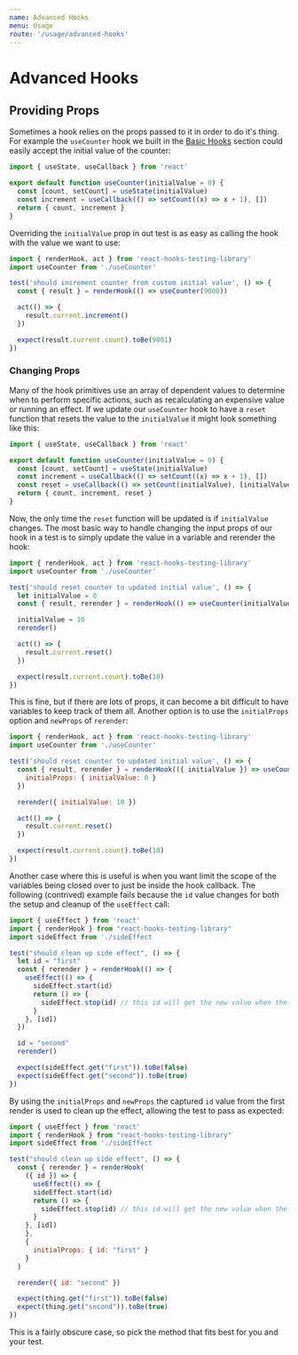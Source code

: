 ```yaml
---
name: Advanced Hooks
menu: Usage
route: '/usage/advanced-hooks'
---
```


# Advanced Hooks

## Providing Props

Sometimes a hook relies on the props passed to it in order to do it's thing. For example the `useCounter` hook we built in the [Basic Hooks](/usage/basic-hooks) section could easily accept the initial value of the counter:

```js
import { useState, useCallback } from 'react'

export default function useCounter(initialValue = 0) {
  const [count, setCount] = useState(initialValue)
  const increment = useCallback(() => setCount((x) => x + 1), [])
  return { count, increment }
}
```

Overriding the `initialValue` prop in out test is as easy as calling the hook with the value we want to use:

```js
import { renderHook, act } from 'react-hooks-testing-library'
import useCounter from './useCounter'

test('should increment counter from custom initial value', () => {
  const { result } = renderHook(() => useCounter(9000))

  act(() => {
    result.current.increment()
  })

  expect(result.current.count).toBe(9001)
})
```

### Changing Props

Many of the hook primitives use an array of dependent values to determine when to perform specific actions, such as recalculating an expensive value or running an effect. If we update our `useCounter` hook to have a `reset` function that resets the value to the `initialValue` it might look something like this:

```js
import { useState, useCallback } from 'react'

export default function useCounter(initialValue = 0) {
  const [count, setCount] = useState(initialValue)
  const increment = useCallback(() => setCount((x) => x + 1), [])
  const reset = useCallback(() => setCount(initialValue), [initialValue])
  return { count, increment, reset }
}
```

Now, the only time the `reset` function will be updated is if `initialValue` changes. The most basic way to handle changing the input props of our hook in a test is to simply update the value in a variable and rerender the hook:

```js
import { renderHook, act } from 'react-hooks-testing-library'
import useCounter from './useCounter'

test('should reset counter to updated initial value', () => {
  let initialValue = 0
  const { result, rerender } = renderHook(() => useCounter(initialValue))

  initialValue = 10
  rerender()

  act(() => {
    result.current.reset()
  })

  expect(result.current.count).toBe(10)
})
```

This is fine, but if there are lots of props, it can become a bit difficult to have variables to keep track of them all. Another option is to use the `initialProps` option and `newProps` of `rerender`:

```js
import { renderHook, act } from 'react-hooks-testing-library'
import useCounter from './useCounter'

test('should reset counter to updated initial value', () => {
  const { result, rerender } = renderHook(({ initialValue }) => useCounter(initialValue), {
    initialProps: { initialValue: 0 }
  })

  rerender({ initialValue: 10 })

  act(() => {
    result.current.reset()
  })

  expect(result.current.count).toBe(10)
})
```

Another case where this is useful is when you want limit the scope of the variables being closed over to just be inside the hook callback. The following (contrived) example fails because the `id` value changes for both the setup and cleanup of the `useEffect` call:

```js
import { useEffect } from 'react'
import { renderHook } from "react-hooks-testing-library"
import sideEffect from './sideEffect

test("should clean up side effect", () => {
  let id = "first"
  const { rerender } = renderHook(() => {
    useEffect(() => {
      sideEffect.start(id)
      return () => {
        sideEffect.stop(id) // this id will get the new value when the effect is cleaned up
      }
    }, [id])
  })

  id = "second"
  rerender()

  expect(sideEffect.get("first")).toBe(false)
  expect(sideEffect.get("second")).toBe(true)
})
```

By using the `initialProps` and `newProps` the captured `id` value from the first render is used to clean up the effect, allowing the test to pass as expected:

```js
import { useEffect } from 'react'
import { renderHook } from "react-hooks-testing-library"
import sideEffect from './sideEffect

test("should clean up side effect", () => {
  const { rerender } = renderHook(
    ({ id }) => {
      useEffect(() => {
      sideEffect.start(id)
      return () => {
        sideEffect.stop(id) // this id will get the new value when the effect is cleaned up
      }
    }, [id])
    },
    {
      initialProps: { id: "first" }
    }
  )

  rerender({ id: "second" })

  expect(thing.get("first")).toBe(false)
  expect(thing.get("second")).toBe(true)
})
```

This is a fairly obscure case, so pick the method that fits best for you and your test.
